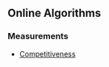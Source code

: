 Online Algorithms
---

### Measurements
- [Competitiveness](https://github.com/hxwang/Seminar/blob/master/Paper-Summary/algorithms/Competitiveness.md)
